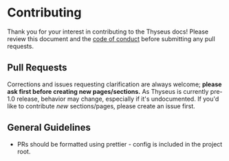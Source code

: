 # Contributing

Thank you for your interest in contributing to the Thyseus docs! Please review
this document and the [code of conduct](./CODE_OF_CONDUCT.md) before submitting
any pull requests.

## Pull Requests

Corrections and issues requesting clarification are always welcome; **please ask
first before creating new pages/sections.** As Thyseus is currently pre-1.0
release, behavior may change, especially if it's undocumented. If you'd like to
contribute _new_ sections/pages, please create an issue first.

## General Guidelines

-   PRs should be formatted using prettier - config is included in the project
    root.
